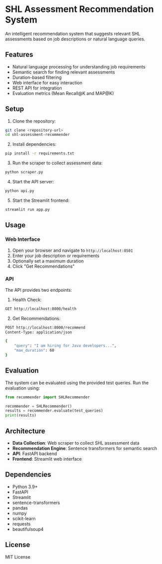 # SHL Assessment Recommendation System

An intelligent recommendation system that suggests relevant SHL assessments based on job descriptions or natural language queries.

## Features

- Natural language processing for understanding job requirements
- Semantic search for finding relevant assessments
- Duration-based filtering
- Web interface for easy interaction
- REST API for integration
- Evaluation metrics (Mean Recall@K and MAP@K)

## Setup

1. Clone the repository:
```bash
git clone <repository-url>
cd shl-assessment-recommender
```

2. Install dependencies:
```bash
pip install -r requirements.txt
```

3. Run the scraper to collect assessment data:
```bash
python scraper.py
```

4. Start the API server:
```bash
python api.py
```

5. Start the Streamlit frontend:
```bash
streamlit run app.py
```

## Usage

### Web Interface
1. Open your browser and navigate to `http://localhost:8501`
2. Enter your job description or requirements
3. Optionally set a maximum duration
4. Click "Get Recommendations"

### API
The API provides two endpoints:

1. Health Check:
```bash
GET http://localhost:8000/health
```

2. Get Recommendations:
```bash
POST http://localhost:8000/recommend
Content-Type: application/json

{
    "query": "I am hiring for Java developers...",
    "max_duration": 60
}
```

## Evaluation

The system can be evaluated using the provided test queries. Run the evaluation using:
```python
from recommender import SHLRecommender

recommender = SHLRecommender()
results = recommender.evaluate(test_queries)
print(results)
```

## Architecture

- **Data Collection**: Web scraper to collect SHL assessment data
- **Recommendation Engine**: Sentence transformers for semantic search
- **API**: FastAPI backend
- **Frontend**: Streamlit web interface

## Dependencies

- Python 3.9+
- FastAPI
- Streamlit
- sentence-transformers
- pandas
- numpy
- scikit-learn
- requests
- beautifulsoup4

## License

MIT License 